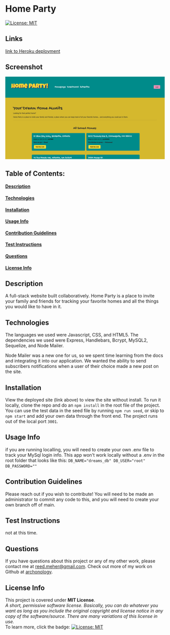 # Home Party
[![License: MIT](https://img.shields.io/badge/License-MIT-yellow.svg)](https://opensource.org/licenses/MIT)
## Links
[link to Heroku deployment](https://pacific-lake-30103.herokuapp.com)
## Screenshot
![Screenshot of homepage](./public/images/Screen%20Shot%202022-10-19%20at%2011.17.36%20PM.png)    
## Table of Contents:
#### [Description](#description)
#### [Technologies](#technologies)
#### [Installation](#installation)
#### [Usage Info](#usage-info)
#### [Contribution Guidelines](#contribution-guidelines)
#### [Test Instructions](#test-instructions)
#### [Questions](#questions)
#### [License Info](#license-info)

## Description
A full-stack website built collaboratively. Home Party is a place to invite your family and friends for tracking your favorite homes and all the things you would like to have in it.

## Technologies
The languages we used were Javascript, CSS, and HTML5. The dependencies we used were Express, Handlebars, Bcrypt, MySQL2, Sequelize, and Node Mailer. 

Node Mailer was a new one for us, so we spent time learning from the docs and integrating it into our application.  We wanted the ability to send subscribers notifications when a user of their choice made a new post on the site.
    
## Installation
View the deployed site (link above) to view the site without install.  To run it locally, clone the repo and do an `npm install` in the root file of the project.  You can use the test data in the seed file by running `npm run seed`, or skip to `npm start` and add your own data through the front end. The project runs out of the local port `3001`.  

## Usage Info
if you are running localling, you will need to create your own .env file to track your MySql login info.  This app won't work locally without  a .env in the root  folder that looks like this: 
`DB_NAME="dreams_db" DB_USER="root" DB_PASSWORD=""`

## Contribution Guidelines
Please reach out if you wish to contribute! You will need to be made an administrator to commit any code to this, and you will need to create your own branch off of main.

## Test Instructions
not at this time.

## Questions
If you have questions about this project or any of my other work, please contact me at reed.meher@gmail.com. Check out more of my work on Github at [archonology](https://github.com/archonology).
    
## License Info
This project is covered under **MIT License**. 
<br>
*A short, permissive software license. Basically, you can do whatever you want as long as you include the original copyright and license notice in any copy of the software/source.  There are many variations of this license in use.* 
<br>
To learn more, click the badge: [![License: MIT](https://img.shields.io/badge/License-MIT-yellow.svg)](https://opensource.org/licenses/MIT)